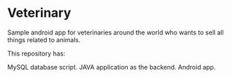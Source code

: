 # Veterinary

Sample android app for veterinaries around the world who wants to sell all things related to animals.

This repository has:

MySQL database script.
JAVA application as the backend.
Android app.

